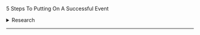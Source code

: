 5 Steps To Putting On A Successful Event
<details>

  <summary>Research</summary>
  
  <details><summary>Define your goals and objectives</summary>
  
  * one
  * two
  
   </details>
 
   <details>
    <summary>Outline what your event will entail, and check it is feasible</summary>
  
    * aaa
    * bbb
  
   </details>
 
  </summary> 

</details>

----
